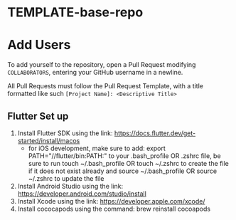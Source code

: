 # TEMPLATE-base-repo

# Add Users
To add yourself to the repository, open a Pull Request modifying `COLLABORATORS`, entering your GitHub username in a newline.

All Pull Requests must follow the Pull Request Template, with a title formatted like such `[Project Name]: <Descriptive Title>`


## Flutter Set up ## 

1. Install Flutter SDK using the link: https://docs.flutter.dev/get-started/install/macos 
    - for iOS development, make sure to add: export PATH="/<yourPATH>/flutter/bin:PATH:" to your .bash_profile OR .zshrc file, be sure to run
    touch ~/.bash_profile OR touch ~/.zshrc to create the file if it does not exist already and source ~/.bash_profile OR source ~/.zshrc to update the file
2. Install Android Studio using the link: https://developer.android.com/studio/install
3. Install Xcode using the link: https://developer.apple.com/xcode/ 
4. Install cococapods using the command: brew reinstall cocoapods 
